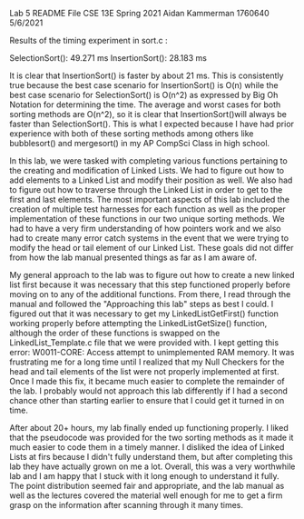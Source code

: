 Lab 5 README File
CSE 13E Spring 2021
Aidan Kammerman
1760640
5/6/2021

Results of the timing experiment in sort.c :

SelectionSort(): 49.271 ms
InsertionSort(): 28.183 ms

It is clear that InsertionSort() is faster by about 21 ms. This is consistently true because the best case scenario
for InsertionSort() is O(n) while the best case scenario for SelectionSort() is O(n^2) as expressed by
Big Oh Notation for determining the time. The average and worst cases for both sorting methods are O(n^2), so it is clear
that InsertionSort()will always be faster than SelectionSort(). This is what I expected because I have had prior 
experience with both of these sorting methods among others like bubblesort() and mergesort() in my AP CompSci Class
in high school.

In this lab, we were tasked with completing various functions pertaining to the creating and modification of 
Linked Lists. We had to figure out how to add elements to a Linked List and modify their position as well.
We also had to figure out how to traverse through the Linked List in order to get to the first and last elements.
The most important aspects of this lab included the creation of multiple test harnesses for each function as well as 
the proper implementation of these functions in our two unique sorting methods. We had to have a very firm understanding
of how pointers work and we also had to create many error catch systems in the event that we were trying to modify 
the head or tail element of our Linked List. These goals did not differ from how the lab manual presented things as 
far as I am aware of.

My general approach to the lab was to figure out how to create a new linked list first because it was necessary that
this step functioned properly before moving on to any of the additional functions. From there, I read through the manual 
and followed the "Approaching this lab" steps as best I could. I figured out that it was necessary to get my 
LinkedListGetFirst() function working properly before attempting the LinkedListGetSize() function, although the order 
of these functions is swapped on the LinkedList_Template.c file that we were provided with. I kept getting this error:
W0011-CORE: Access attempt to unimplemented RAM memory. It was frustrating me for a long time until I realized that 
my Null Checkers for the head and tail elements of the list were not properly implemented at first. Once I made this fix,
it became much easier to complete the remainder of the lab. I probably would not approach this lab differently if I had a
second chance other than starting earlier to ensure that I could get it turned in on time.

After about 20+ hours, my lab finally ended up functioning properly. I liked that the pseudocode was provided for
the two sorting methods as it made it much easier to code them in a timely manner. I disliked the idea of Linked Lists
at firs because I didn't fully understand them, but after completing this lab they have actually grown on me a lot. Overall,
this was a very worthwhile lab and I am happy that I stuck with it long enough to understand it fully. The point distribution
seemed fair and appropriate, and the lab manual as well as the lectures covered the material well enough for me to get a firm
grasp on the information after scanning through it many times.
